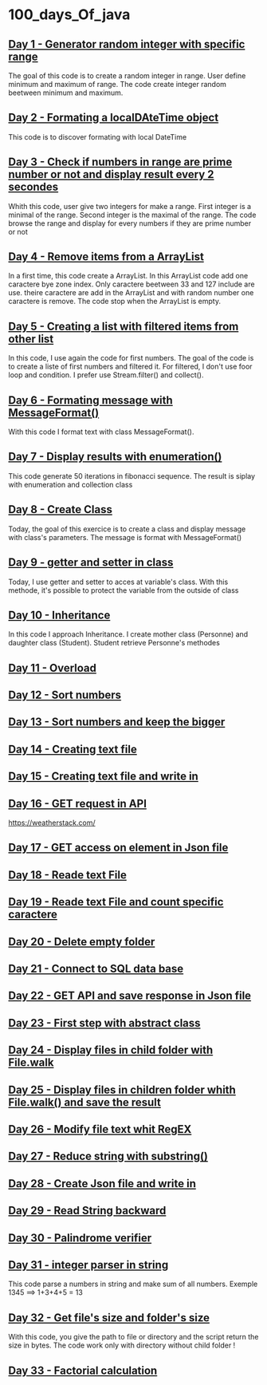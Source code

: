 # 100_days_Of_java

## [Day 1 - Generator random integer with specific range](https://github.com/Gregoire-Dubois/100_days_Of_java/blob/main/Generating%20a%20random%20number%20within%20a%20specific%20range)


The goal of this code is to create a random integer in range. 
User define minimum and maximum of range.
The code create integer random beetween minimum and maximum.

## [Day 2 - Formating a localDAteTime object](https://github.com/Gregoire-Dubois/100_days_Of_java/blob/main/Formating%20a%20localDAteTime%20object)

This code is to discover formating with local DateTime

## [Day 3 - Check if numbers in range are prime number or not and display result every 2 secondes](https://github.com/Gregoire-Dubois/100_days_Of_java/blob/main/Checker%20of%20prime%20numbers%20in%20a%20rang)

Whith this code, user give two integers for make a range. 
First integer is a minimal of the range. Second integer is the maximal of the range. 
The code browse the range and display for every numbers if they are prime number or not 

## [Day 4 - Remove items from a ArrayList](https://github.com/Gregoire-Dubois/100_days_Of_java/blob/main/ArrayList%20and%20ASCII)

In a first time, this code create a ArrayList. In this ArrayList code add one caractere bye zone index.
Only caractere beetween 33 and 127 include are use. 
theire caractere are add in the ArrayList and with random number one caractere is remove.
The code stop when the ArrayList is empty.

## [Day 5 - Creating a list with filtered items from other list](https://github.com/Gregoire-Dubois/100_days_Of_java/blob/main/Creating%20a%20list%20with%20filtered%20items%20from%20other%20list)

In this code, I use again the code for first numbers. 
The goal of the code is to create a liste of first numbers and filtered it.
For filtered, I don't use foor loop and condition. 
I prefer use Stream.filter() and collect().

## [Day 6 - Formating message with MessageFormat()](https://github.com/Gregoire-Dubois/100_days_Of_java/blob/main/MessageFormat)

With this code I format text with class MessageFormat().

## [Day 7 - Display results with enumeration()](https://github.com/Gregoire-Dubois/100_days_Of_java/blob/main/Fibonacci%20%26%20enumeration())
This code generate 50 iterations in fibonacci sequence. 
The result is siplay with enumeration and collection class

## [Day 8 - Create Class](https://github.com/Gregoire-Dubois/100_days_Of_java/blob/main/Create%20Class)
Today, the goal of this exercice is to create a class and display message with class's parameters.
The message is format with MessageFormat()

## [Day 9 - getter and setter in class](https://github.com/Gregoire-Dubois/100_days_Of_java/blob/main/Getter%20%20Setter%20and%20private%20access)
Today, I use getter and setter to acces at variable's class. 
With this methode, it's possible to protect the variable from the outside of class

## [Day 10 - Inheritance](https://github.com/Gregoire-Dubois/100_days_Of_java/blob/main/Inheritance%20(Subclass%20and%20Superclass))

In this code I approach Inheritance. I create mother class (Personne) and daughter class (Student). Student retrieve Personne's methodes


## [Day 11 - Overload](https://github.com/Gregoire-Dubois/100_days_Of_java/blob/main/Overload%20class)

## [Day 12 - Sort numbers](https://github.com/Gregoire-Dubois/100_days_Of_java/blob/main/Sort%20numbers)

## [Day 13 - Sort numbers and keep the bigger](https://github.com/Gregoire-Dubois/100_days_Of_java/blob/main/Sort%20numbers%20and%20keep%20the%20bigger)

## [Day 14 - Creating text file](https://github.com/Gregoire-Dubois/100_days_Of_java/blob/main/Creation%20file)

## [Day 15 - Creating text file and write in](https://github.com/Gregoire-Dubois/100_days_Of_java/blob/main/Create%20and%20write%20in%20text%20file)

## [Day 16 - GET request in API](https://github.com/Gregoire-Dubois/100_days_Of_java/blob/main/Get%20request%20in%20API%20weatherstack)
https://weatherstack.com/

## [Day 17 - GET access on element in Json file](https://github.com/Gregoire-Dubois/100_days_Of_java/edit/main/Get%20acces%20at%20one%20element%20of%20Json%20file)

## [Day 18 - Reade text File](https://github.com/Gregoire-Dubois/100_days_Of_java/blob/main/ReadeTextFile)

## [Day 19 - Reade text File and count specific caractere](https://github.com/Gregoire-Dubois/100_days_Of_java/blob/main/BufferedReader%20and%20count%20letter%20'A'%20in%20text%20file)

## [Day 20 - Delete empty folder](https://github.com/Gregoire-Dubois/100_days_Of_java/blob/main/Remove%20folder)

## [Day 21 - Connect to SQL data base](https://github.com/Gregoire-Dubois/100_days_Of_java/blob/main/Connect%20to%20SQL%20data%20base)

## [Day 22 - GET API and save response in Json file](https://github.com/Gregoire-Dubois/100_days_Of_java/blob/main/Get%20API%20and%20save%20response%20in%20Json%20file)

## [Day 23 - First step with abstract class](https://github.com/Gregoire-Dubois/100_days_Of_java/blob/main/Abstract%20Class)

## [Day 24 - Display files in child folder with File.walk](https://github.com/Gregoire-Dubois/100_days_Of_java/blob/main/File%20walk)

## [Day 25 - Display files in children folder whith File.walk() and save the result ](https://github.com/Gregoire-Dubois/100_days_Of_java/blob/main/File%20Walk%20and%20save%20in%20text%20file)

## [Day 26 - Modify file text whit RegEX](https://github.com/Gregoire-Dubois/100_days_Of_java/blob/main/Replace%20strings%20and%20caracteres%20in%20file%20text%20with%20RegEX)

## [Day 27 - Reduce string with substring()](https://github.com/Gregoire-Dubois/100_days_Of_java/blob/main/Reduce%20string%20with%20substring())

## [Day 28 - Create Json file and write in](https://github.com/Gregoire-Dubois/100_days_Of_java/blob/main/Create%20%20and%20write%20in%20Json%20file)

## [Day 29 - Read String backward](https://github.com/Gregoire-Dubois/100_days_Of_java/blob/main/ReadBackward)

## [Day 30 - Palindrome verifier](https://github.com/Gregoire-Dubois/100_days_Of_java/blob/main/PalindromeVerificator)

## [Day 31 - integer parser in string](https://github.com/Gregoire-Dubois/100_days_Of_java/blob/main/Integer%20parser%20in%20string)
This code parse a numbers in string and make sum of all numbers.
Exemple 1345 ==> 1+3+4+5 = 13

## [Day 32 - Get file's size and folder's size](https://github.com/Gregoire-Dubois/100_days_Of_java/blob/main/get%20size%20for%20file%20and%20directory)
With this code, you give the path to file or directory and the script return the size in bytes.
The code work only with directory without child folder ! 

## [Day 33 - Factorial calculation](https://github.com/Gregoire-Dubois/100_days_Of_java/blob/main/Factorial%20calculation)

